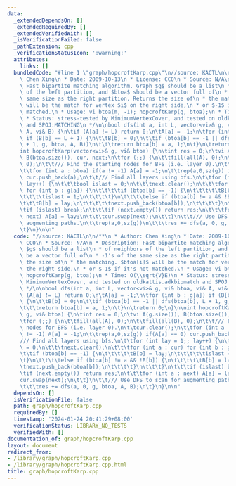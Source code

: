 ```yaml
---
data:
  _extendedDependsOn: []
  _extendedRequiredBy: []
  _extendedVerifiedWith: []
  _isVerificationFailed: false
  _pathExtension: cpp
  _verificationStatusIcon: ':warning:'
  attributes:
    links: []
  bundledCode: "#line 1 \"graph/hopcroftKarp.cpp\"\n//source: KACTL\n\n/**\n * Author:\
    \ Chen Xing\n * Date: 2009-10-13\n * License: CC0\n * Source: N/A\n * Description:\
    \ Fast bipartite matching algorithm. Graph $g$ should be a list\n * of neighbors\
    \ of the left partition, and $btoa$ should be a vector full of\n * -1's of the\
    \ same size as the right partition. Returns the size of\n * the matching. $btoa[i]$\
    \ will be the match for vertex $i$ on the right side,\n * or $-1$ if it's not\
    \ matched.\n * Usage: vi btoa(m, -1); hopcroftKarp(g, btoa);\n * Time: O(\\sqrt{V}E)\n\
    \ * Status: stress-tested by MinimumVertexCover, and tested on oldkattis.adkbipmatch\
    \ and SPOJ:MATCHING\n */\n\nbool dfs(int a, int L, vector<vi>& g, vi& btoa, vi&\
    \ A, vi& B) {\n\tif (A[a] != L) return 0;\n\tA[a] = -1;\n\tfor (int b : g[a])\
    \ if (B[b] == L + 1) {\n\t\tB[b] = 0;\n\t\tif (btoa[b] == -1 || dfs(btoa[b], L\
    \ + 1, g, btoa, A, B))\n\t\t\treturn btoa[b] = a, 1;\n\t}\n\treturn 0;\n}\n\n\
    int hopcroftKarp(vector<vi>& g, vi& btoa) {\n\tint res = 0;\n\tvi A(g.size()),\
    \ B(btoa.size()), cur, next;\n\tfor (;;) {\n\t\tfill(all(A), 0);\n\t\tfill(all(B),\
    \ 0);\n\t\t/// Find the starting nodes for BFS (i.e. layer 0).\n\t\tcur.clear();\n\
    \t\tfor (int a : btoa) if(a != -1) A[a] = -1;\n\t\trep(a,0,sz(g)) if(A[a] == 0)\
    \ cur.push_back(a);\n\t\t/// Find all layers using bfs.\n\t\tfor (int lay = 1;;\
    \ lay++) {\n\t\t\tbool islast = 0;\n\t\t\tnext.clear();\n\t\t\tfor (int a : cur)\
    \ for (int b : g[a]) {\n\t\t\t\tif (btoa[b] == -1) {\n\t\t\t\t\tB[b] = lay;\n\t\
    \t\t\t\tislast = 1;\n\t\t\t\t}\n\t\t\t\telse if (btoa[b] != a && !B[b]) {\n\t\t\
    \t\t\tB[b] = lay;\n\t\t\t\t\tnext.push_back(btoa[b]);\n\t\t\t\t}\n\t\t\t}\n\t\t\
    \tif (islast) break;\n\t\t\tif (next.empty()) return res;\n\t\t\tfor (int a :\
    \ next) A[a] = lay;\n\t\t\tcur.swap(next);\n\t\t}\n\t\t/// Use DFS to scan for\
    \ augmenting paths.\n\t\trep(a,0,sz(g))\n\t\t\tres += dfs(a, 0, g, btoa, A, B);\n\
    \t}\n}\n\n"
  code: "//source: KACTL\n\n/**\n * Author: Chen Xing\n * Date: 2009-10-13\n * License:\
    \ CC0\n * Source: N/A\n * Description: Fast bipartite matching algorithm. Graph\
    \ $g$ should be a list\n * of neighbors of the left partition, and $btoa$ should\
    \ be a vector full of\n * -1's of the same size as the right partition. Returns\
    \ the size of\n * the matching. $btoa[i]$ will be the match for vertex $i$ on\
    \ the right side,\n * or $-1$ if it's not matched.\n * Usage: vi btoa(m, -1);\
    \ hopcroftKarp(g, btoa);\n * Time: O(\\sqrt{V}E)\n * Status: stress-tested by\
    \ MinimumVertexCover, and tested on oldkattis.adkbipmatch and SPOJ:MATCHING\n\
    \ */\n\nbool dfs(int a, int L, vector<vi>& g, vi& btoa, vi& A, vi& B) {\n\tif\
    \ (A[a] != L) return 0;\n\tA[a] = -1;\n\tfor (int b : g[a]) if (B[b] == L + 1)\
    \ {\n\t\tB[b] = 0;\n\t\tif (btoa[b] == -1 || dfs(btoa[b], L + 1, g, btoa, A, B))\n\
    \t\t\treturn btoa[b] = a, 1;\n\t}\n\treturn 0;\n}\n\nint hopcroftKarp(vector<vi>&\
    \ g, vi& btoa) {\n\tint res = 0;\n\tvi A(g.size()), B(btoa.size()), cur, next;\n\
    \tfor (;;) {\n\t\tfill(all(A), 0);\n\t\tfill(all(B), 0);\n\t\t/// Find the starting\
    \ nodes for BFS (i.e. layer 0).\n\t\tcur.clear();\n\t\tfor (int a : btoa) if(a\
    \ != -1) A[a] = -1;\n\t\trep(a,0,sz(g)) if(A[a] == 0) cur.push_back(a);\n\t\t\
    /// Find all layers using bfs.\n\t\tfor (int lay = 1;; lay++) {\n\t\t\tbool islast\
    \ = 0;\n\t\t\tnext.clear();\n\t\t\tfor (int a : cur) for (int b : g[a]) {\n\t\t\
    \t\tif (btoa[b] == -1) {\n\t\t\t\t\tB[b] = lay;\n\t\t\t\t\tislast = 1;\n\t\t\t\
    \t}\n\t\t\t\telse if (btoa[b] != a && !B[b]) {\n\t\t\t\t\tB[b] = lay;\n\t\t\t\t\
    \tnext.push_back(btoa[b]);\n\t\t\t\t}\n\t\t\t}\n\t\t\tif (islast) break;\n\t\t\
    \tif (next.empty()) return res;\n\t\t\tfor (int a : next) A[a] = lay;\n\t\t\t\
    cur.swap(next);\n\t\t}\n\t\t/// Use DFS to scan for augmenting paths.\n\t\trep(a,0,sz(g))\n\
    \t\t\tres += dfs(a, 0, g, btoa, A, B);\n\t}\n}\n\n"
  dependsOn: []
  isVerificationFile: false
  path: graph/hopcroftKarp.cpp
  requiredBy: []
  timestamp: '2024-01-24 20:41:29+08:00'
  verificationStatus: LIBRARY_NO_TESTS
  verifiedWith: []
documentation_of: graph/hopcroftKarp.cpp
layout: document
redirect_from:
- /library/graph/hopcroftKarp.cpp
- /library/graph/hopcroftKarp.cpp.html
title: graph/hopcroftKarp.cpp
---
```

